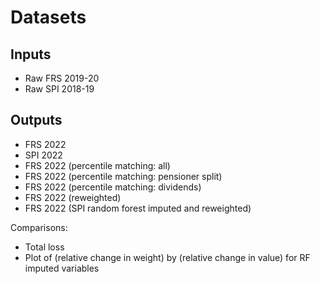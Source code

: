 # Datasets

## Inputs

* Raw FRS 2019-20
* Raw SPI 2018-19

## Outputs

* FRS 2022
* SPI 2022
* FRS 2022 (percentile matching: all)
* FRS 2022 (percentile matching: pensioner split)
* FRS 2022 (percentile matching: dividends)
* FRS 2022 (reweighted)
* FRS 2022 (SPI random forest imputed and reweighted)

Comparisons:

* Total loss
* Plot of (relative change in weight) by (relative change in value) for RF imputed variables